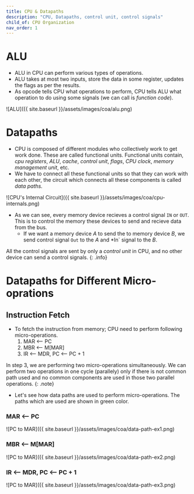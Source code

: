 ```yaml
---
title: CPU & Datapaths
description: "CPU, Datapaths, control unit, control signals"
child_of: CPU Organization
nav_order: 1
---
```


# ALU

- ALU in CPU can perform various types of operations.
- ALU takes at most two inputs, store the data in some register, updates the flags as per the results.
- As opcode tells CPU what operations to perform, CPU tells ALU what operation to do using some signals (we can call is *function code*).

![ALU]({{ site.baseurl }}/assets/images/coa/alu.png)

# Datapaths

- CPU is composed of different modules who collectively work to get work done. These are called functional units. Functional units contain, *cpu registers*, *ALU*, *cache*, *control unit*, *flags*, *CPU clock*, *memory management unit*, etc.
- We have to connect all these functional units so that they can work with each other, the circuit which connects all these components is called *data paths.*

![CPU's Internal Circuit]({{ site.baseurl }}/assets/images/coa/cpu-internals.png)

- As we can see, every memory device recieves a control signal `IN` or `OUT`. This is to control the memory these devices to send and recieve data from the bus.
	- If we want a memory device *A* to send the to memory device *B*, we send control signal `Out` to the *A* and *In` signal to the *B*.

All the control signals are sent by only a *control unit* in CPU, and no other device can send a control signals.
{: .info}

# Datapaths for Different Micro-oprations

## Instruction Fetch

- To fetch the instruction from memory; CPU need to perform following micro-operations.
	1. MAR <-- PC
	2. MBR <-- M[MAR]
	3. IR <-- MDR, PC <-- PC + 1

In step 3, we are performing two micro-operations simultaneously. We can perform two operations in one cycle (parallely) only if there is not common path used and no common components are used in those two parallel operations.
{: .note}

- Let's see how data paths are used to perform micro-operations. The paths which are used are shown in green color.

### MAR <-- PC

![PC to MAR]({{ site.baseurl }}/assets/images/coa/data-path-ex1.png)

### MBR <– M[MAR]

![PC to MAR]({{ site.baseurl }}/assets/images/coa/data-path-ex2.png)

### IR <-- MDR, PC <-- PC + 1

![PC to MAR]({{ site.baseurl }}/assets/images/coa/data-path-ex3.png)
